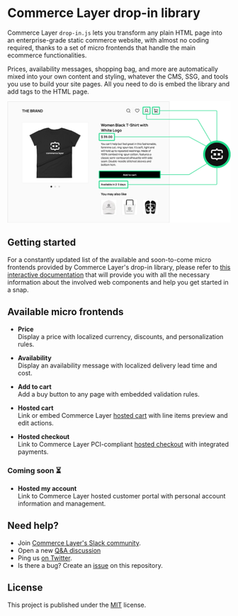 # Commerce Layer drop-in library

Commerce Layer `drop-in.js` lets you transform any plain HTML page into an enterprise-grade static commerce website, with almost no coding required, thanks to a set of micro frontends that handle the main ecommerce functionalities.

Prices, availability messages, shopping bag, and more are automatically mixed into your own content and styling, whatever the CMS, SSG, and tools you use to build your site pages. All you need to do is embed the library and add tags to the HTML page.

![](components.jpg)

## Getting started

For a constantly updated list of the available and soon-to-come micro frontends provided by Commerce Layer's drop-in library, please refer to [this interactive documentation](https://commercelayer.github.io/drop-in.js) that will provide you with all the necessary information about the involved web components and help you get started in a snap.

## Available micro frontends

- **Price**  
  Display a price with localized currency, discounts, and personalization rules.

- **Availability**  
  Display an availability message with localized delivery lead time and cost.

- **Add to cart**  
  Add a buy button to any page with embedded validation rules.

- **Hosted cart**  
  Link or embed Commerce Layer [hosted cart](https://github.com/commercelayer/commercelayer-cart) with line items preview and edit actions.

- **Hosted checkout**  
  Link to Commerce Layer PCI-compliant [hosted checkout](https://github.com/commercelayer/commercelayer-react-checkout) with integrated payments.

### Coming soon ⏳

- **Hosted my account**  
  Link to Commerce Layer hosted customer portal with personal account information and management.

## Need help?

- Join [Commerce Layer's Slack community](https://slack.commercelayer.app).
- Open a new [Q&A discussion](https://github.com/commercelayer/drop-in.js/discussions/categories/q-a)
- Ping us [on Twitter](https://twitter.com/commercelayer).
- Is there a bug? Create an [issue](https://github.com/commercelayer/drop-in.js/issues) on this repository.

## License

This project is published under the [MIT](https://github.com/commercelayer/drop-in.js/blob/main/LICENSE) license.
